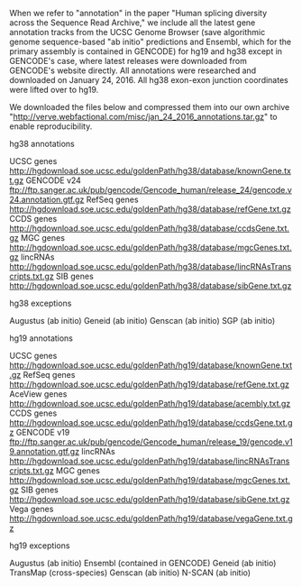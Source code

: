 When we refer to "annotation" in the paper "Human splicing diversity across the Sequence Read Archive," we include all the latest gene annotation tracks from the UCSC Genome Browser (save algorithmic genome sequence-based "ab initio" predictions and Ensembl, which for the primary assembly is contained in GENCODE) for hg19 and hg38 except in GENCODE's case, where latest releases were downloaded from GENCODE's website directly. All annotations were researched and downloaded on January 24, 2016. All hg38 exon-exon junction coordinates were lifted over to hg19.

We downloaded the files below and compressed them into our own archive "http://verve.webfactional.com/misc/jan_24_2016_annotations.tar.gz" to enable reproducibility.

hg38 annotations

UCSC genes	http://hgdownload.soe.ucsc.edu/goldenPath/hg38/database/knownGene.txt.gz
GENCODE v24	ftp://ftp.sanger.ac.uk/pub/gencode/Gencode_human/release_24/gencode.v24.annotation.gtf.gz
RefSeq genes http://hgdownload.soe.ucsc.edu/goldenPath/hg38/database/refGene.txt.gz
CCDS genes	http://hgdownload.soe.ucsc.edu/goldenPath/hg38/database/ccdsGene.txt.gz
MGC genes	http://hgdownload.soe.ucsc.edu/goldenPath/hg38/database/mgcGenes.txt.gz
lincRNAs	http://hgdownload.soe.ucsc.edu/goldenPath/hg38/database/lincRNAsTranscripts.txt.gz
SIB genes	http://hgdownload.soe.ucsc.edu/goldenPath/hg38/database/sibGene.txt.gz

hg38 exceptions

Augustus (ab initio)
Geneid (ab initio)
Genscan (ab initio)
SGP (ab initio)

hg19 annotations

UCSC genes	http://hgdownload.soe.ucsc.edu/goldenPath/hg19/database/knownGene.txt.gz
RefSeq genes	http://hgdownload.soe.ucsc.edu/goldenPath/hg19/database/refGene.txt.gz
AceView genes	http://hgdownload.soe.ucsc.edu/goldenPath/hg19/database/acembly.txt.gz
CCDS genes	http://hgdownload.soe.ucsc.edu/goldenPath/hg19/database/ccdsGene.txt.gz
GENCODE v19	ftp://ftp.sanger.ac.uk/pub/gencode/Gencode_human/release_19/gencode.v19.annotation.gtf.gz
lincRNAs	http://hgdownload.soe.ucsc.edu/goldenPath/hg19/database/lincRNAsTranscripts.txt.gz
MGC genes	http://hgdownload.soe.ucsc.edu/goldenPath/hg19/database/mgcGenes.txt.gz
SIB genes	http://hgdownload.soe.ucsc.edu/goldenPath/hg19/database/sibGene.txt.gz
Vega genes	http://hgdownload.soe.ucsc.edu/goldenPath/hg19/database/vegaGene.txt.gz

hg19 exceptions

Augustus (ab initio)
Ensembl (contained in GENCODE)
Geneid (ab initio)
TransMap (cross-species)
Genscan (ab initio)
N-SCAN (ab initio)
